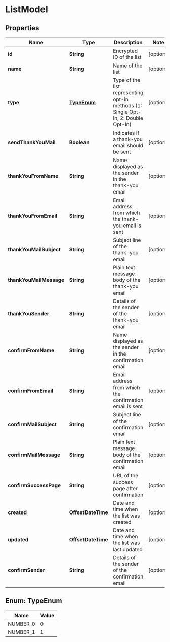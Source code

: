 

# ListModel


## Properties

| Name | Type | Description | Notes |
|------------ | ------------- | ------------- | -------------|
|**id** | **String** | Encrypted ID of the list |  [optional] |
|**name** | **String** | Name of the list |  [optional] |
|**type** | [**TypeEnum**](#TypeEnum) | Type of the list representing opt-in methods (1: Single Opt-In, 2: Double Opt-In) |  [optional] |
|**sendThankYouMail** | **Boolean** | Indicates if a thank-you email should be sent |  [optional] |
|**thankYouFromName** | **String** | Name displayed as the sender in the thank-you email |  [optional] |
|**thankYouFromEmail** | **String** | Email address from which the thank-you email is sent |  [optional] |
|**thankYouMailSubject** | **String** | Subject line of the thank-you email |  [optional] |
|**thankYouMailMessage** | **String** | Plain text message body of the thank-you email |  [optional] |
|**thankYouSender** | **String** | Details of the sender of the thank-you email |  [optional] |
|**confirmFromName** | **String** | Name displayed as the sender in the confirmation email |  [optional] |
|**confirmFromEmail** | **String** | Email address from which the confirmation email is sent |  [optional] |
|**confirmMailSubject** | **String** | Subject line of the confirmation email |  [optional] |
|**confirmMailMessage** | **String** | Plain text message body of the confirmation email |  [optional] |
|**confirmSuccessPage** | **String** | URL of the success page after confirmation |  [optional] |
|**created** | **OffsetDateTime** | Date and time when the list was created |  [optional] |
|**updated** | **OffsetDateTime** | Date and time when the list was last updated |  [optional] |
|**confirmSender** | **String** | Details of the sender of the confirmation email |  [optional] |



## Enum: TypeEnum

| Name | Value |
|---- | -----|
| NUMBER_0 | 0 |
| NUMBER_1 | 1 |




